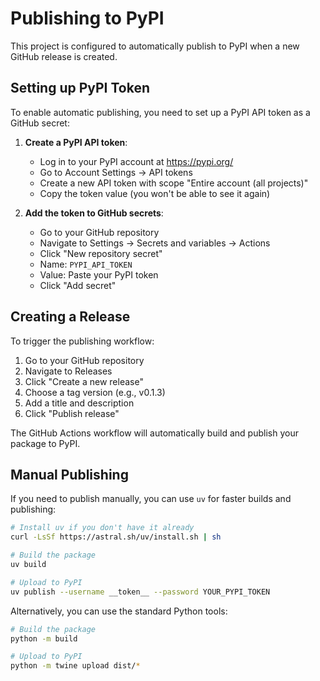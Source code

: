 # Publishing to PyPI

This project is configured to automatically publish to PyPI when a new GitHub release is created.

## Setting up PyPI Token

To enable automatic publishing, you need to set up a PyPI API token as a GitHub secret:

1. **Create a PyPI API token**:
   - Log in to your PyPI account at https://pypi.org/
   - Go to Account Settings → API tokens
   - Create a new API token with scope "Entire account (all projects)"
   - Copy the token value (you won't be able to see it again)

2. **Add the token to GitHub secrets**:
   - Go to your GitHub repository
   - Navigate to Settings → Secrets and variables → Actions
   - Click "New repository secret"
   - Name: `PYPI_API_TOKEN`
   - Value: Paste your PyPI token
   - Click "Add secret"

## Creating a Release

To trigger the publishing workflow:

1. Go to your GitHub repository
2. Navigate to Releases
3. Click "Create a new release"
4. Choose a tag version (e.g., v0.1.3)
5. Add a title and description
6. Click "Publish release"

The GitHub Actions workflow will automatically build and publish your package to PyPI.

## Manual Publishing

If you need to publish manually, you can use `uv` for faster builds and publishing:

```bash
# Install uv if you don't have it already
curl -LsSf https://astral.sh/uv/install.sh | sh

# Build the package
uv build

# Upload to PyPI
uv publish --username __token__ --password YOUR_PYPI_TOKEN
```

Alternatively, you can use the standard Python tools:

```bash
# Build the package
python -m build

# Upload to PyPI
python -m twine upload dist/*
```
